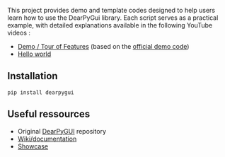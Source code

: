 This project provides demo and template codes designed to help users learn how to use the DearPyGui library. Each script serves as a practical example, with detailed explanations available in the following YouTube videos :

- [Demo / Tour of Features](https://youtu.be/f80-gyFG0vA?si=iEUXLguvT-1VCUBR) (based on the [official demo code](https://github.com/hoffstadt/DearPyGui/blob/master/dearpygui/demo.py))
- [Hello world]()

## Installation

```pip install dearpygui```

## Useful ressources

- Original [DearPyGUI](https://github.com/hoffstadt/DearPyGui/tree/master) repository
- [Wiki/documentation](https://dearpygui.readthedocs.io/en/latest/)
- [Showcase](https://github.com/hoffstadt/DearPyGui/wiki/Dear-PyGui-Showcase)

